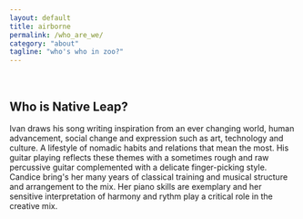 ```yaml
---
layout: default
title: airborne
permalink: /who_are_we/
category: "about"
tagline: "who's who in zoo?"
---
```

<br>
<h2>Who is Native Leap?</h2>


Ivan draws his song writing inspiration from an ever changing world, human advancement, social change and expression such as art, technology and culture. A lifestyle of nomadic habits and relations that mean the most. His guitar playing reflects these themes with a sometimes rough and raw percussive guitar complemented with a delicate finger-picking style.
Candice bring's her many years of classical training and musical structure and arrangement to the mix. Her piano skills are exemplary and her sensitive interpretation of harmony and rythm play a critical role in the creative mix.
